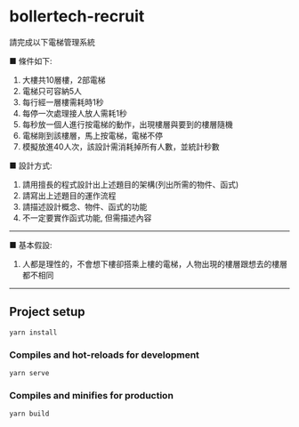 # bollertech-recruit

請完成以下電梯管理系統

■ 條件如下:

1. 大樓共10層樓，2部電梯
2. 電梯只可容納5人
3. 每行經一層樓需耗時1秒
4. 每停一次處理接人放人需耗1秒
5. 每秒放一個人進行按電梯的動作，出現樓層與要到的樓層隨機
6. 電梯剛到該樓層，馬上按電梯，電梯不停
7. 模擬放進40人次，該設計需消耗掉所有人數，並統計秒數

■ 設計方式:

1. 請用擅長的程式設計出上述題目的架構(列出所需的物件、函式)
2. 請寫出上述題目的運作流程
3. 請描述設計概念、物件、函式的功能
4. 不一定要實作函式功能, 但需描述內容

---

■ 基本假設:

1. 人都是理性的，不會想下樓卻搭乘上樓的電梯，人物出現的樓層跟想去的樓層都不相同

---

## Project setup

```shell
yarn install
```

### Compiles and hot-reloads for development

```shell
yarn serve
```

### Compiles and minifies for production

```shell
yarn build
```
